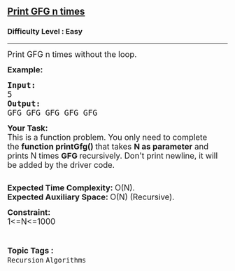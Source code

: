 <h2><a href="https://practice.geeksforgeeks.org/problems/print-gfg-n-times/1?utm_source=youtube&utm_medium=collab_striver_ytdescription&utm_campaign=print-gfg-n-times">Print GFG n times</a></h2><h3>Difficulty Level : Easy</h3><hr><div class="problems_problem_content__Xm_eO"><p><span style="font-size:18px">Print GFG n times without the loop.</span></p>

<p><strong><span style="font-size:18px">Example:</span></strong></p>

<pre><span style="font-size:18px"><strong>Input:
</strong>5
<strong>Output:</strong></span><span style="font-size:18px"><strong>
</strong>GFG GFG GFG GFG GFG</span></pre>

<p><span style="font-size:18px"><strong>Your Task:</strong><br>
This is a function problem. You only need to complete the&nbsp;<strong>function printGfg()&nbsp;</strong>that takes&nbsp;<strong>N as parameter</strong>&nbsp;and prints N&nbsp;times&nbsp;<strong>GFG&nbsp;</strong>recursively. Don't print newline, it will be added by the driver code.</span></p>

<p><br>
<span style="font-size:18px"><strong>Expected Time Complexity:&nbsp;</strong>O(N).<br>
<strong>Expected Auxiliary Space:&nbsp;</strong>O(N) (Recursive).</span></p>

<p><strong><span style="font-size:18px">Constraint:</span></strong><br>
<span style="font-size:18px">1&lt;=N&lt;=1000</span></p>
</div><br><p><span style=font-size:18px><strong>Topic Tags : </strong><br><code>Recursion</code>&nbsp;<code>Algorithms</code>&nbsp;